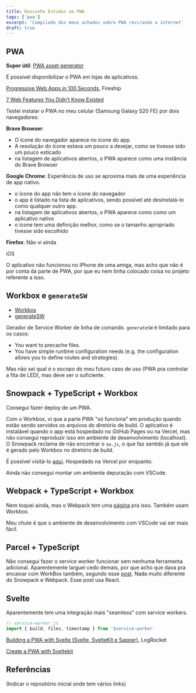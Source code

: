 ```yaml
---
title: Rascunho Estudos em PWA
tags: ['pwa']
excerpt: 'Compilado dos meus achados sobre PWA revirando a internet'
draft: true
---
```


## PWA

**Super útil**: [PWA asset generator](https://github.com/onderceylan/pwa-asset-generator)

É possível disponibilizar o PWA em lojas de aplicativos.

[Progressive Web Apps in 100 Seconds](https://www.youtube.com/watch?v=sFsRylCQblw), Fireship

[7 Web Features You Didn’t Know Existed](https://www.youtube.com/watch?v=ppwagkhrZJs)

Testei instalar o PWA no meu celular (Samsung Galaxy S20 FE) por dois navegadores:

**Brave Browser**:

- O ícone do navegador aparece no ícone do app.
- A resolução do ícone estava um pouco a desejar, como se tivesse sido um pouco
  esticado
- na listagem de aplicativos abertos, o PWA aparece como uma instância do Brave
  Browser

**Google Chrome**: Experiência de uso se aproxima mais de uma experiência de
app nativo.

- o ícone do app não tem o ícone do navegador
- o app é listado na lista de aplicativos, sendo possível até desinstalá-lo
  como qualquer outro app.
- na listagem de aplicativos abertos, o PWA aparece como como um aplicativo
  nativo
- o ícone tem uma definição melhor, como se o tamanho apropriado tivesse sido
  escolhido

**Firefox**: Não vi ainda

iOS

O aplicativo não funcionou no iPhone de uma amiga, mas acho que não é por conta
da parte de PWA, por que eu nem tinha colocado coisa no projeto referente a isso.

## Workbox e `generateSW`

- [Workbox](https://developers.google.com/web/tools/workbox/guides/get-started)
- [generateSW](https://developers.google.com/web/tools/workbox/modules/workbox-cli)

Gerador de Service Worker de linha de comando. `generateSW` é limitado para os
casos:

- You want to precache files.
- You have simple runtime configuration needs (e.g. the configuration allows you to define routes and strategies).

Mas não sei qual é o escopo do meu futuro caso de uso (PWA pra controlar a fita
de LED), mas deve ser o suficiente.

## Snowpack + TypeScript + Workbox

Consegui fazer deploy de um PWA.

Com o Workbox, vi que a parte PWA "só funciona" em produção quando estão
sendo servidos os arquivos do diretório de build. O aplicativo é instalável
quando o app está hospedado no GitHub Pages ou na Vercel, mas não consegui
reproduzir isso em ambiente de desenvolvimento (localhost). O Snowpack reclama
de não encontrar o `sw.js`, o que faz sentido já que ele é gerado pelo Workbox
no diretório de build.

É possível visitá-lo [aqui](https://vercel.com/yudi-azvd/bedtime-calculator).
Hospedado na Vercel por enquanto.

Ainda não consegui montar um ambiente depuração com VSCode.

## Webpack + TypeScript + Workbox

Nem toquei ainda, mas o Webpack tem uma
[página](https://webpack.js.org/guides/progressive-web-application/) pra isso. Também usam Workbox.

Meu chute é que o ambiente de desenvolvimento com VSCode vai ser mais fácil.

## Parcel + TypeScript

Não consegui fazer o service worker funcionar sem nenhuma ferramenta adicional.
Aparentemente larguei cedo demais, por que acho que dava pra encaixar com WorkBox
também, segundo esse [post](https://www.bha.ee/how-to-make-your-parcel-js-app-progressive/). Nada muito diferente do Snowpack
e Webpack. Esse post usa React.

## Svelte

Aparentemente tem uma integração mais "seamless" com service workers.

```js
// service-worker.js
import { build, files, timestamp } from '$service-worker'
```

[Building a PWA with Svelte (Svelte, SvelteKit e Sapper)](https://blog.logrocket.com/building-a-pwa-with-svelte/),
LogRocket

[Create a PWA with Sveltekit](https://dev.to/100lvlmaster/create-a-pwa-with-sveltekit-svelte-a36)

## Referências

(Indicar o repositório inicial onde tem vários links)
